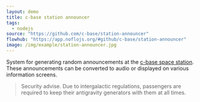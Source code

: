 ```yaml
---
layout: demo
title: c-base station announcer
tags:
  - nodejs
source: "https://github.com/c-base/station-announcer"
flowhub: "https://app.noflojs.org/#github/c-base/station-announcer"
image: /img/example/station-announcer.jpg
---
```

System for generating random announcements at the [c-base space station](https://c-base.org). These announcements can be converted to audio or displayed on various information screens.

> Security advise. Due to intergalactic regulations, passengers are required to keep their antigravity generators with them at all times.
